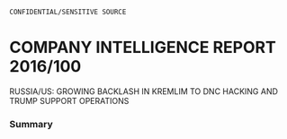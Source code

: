 ```
CONFIDENTIAL/SENSITIVE SOURCE
```

# COMPANY INTELLIGENCE REPORT 2016/100

RUSSIA/US: GROWING BACKLASH IN KREMLIM TO DNC HACKING AND TRUMP SUPPORT OPERATIONS

### Summary



